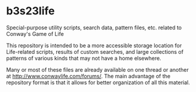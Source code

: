 # b3s23life
Special-purpose utility scripts, search data, pattern files, etc. related to Conway's Game of Life

This repository is intended to be a more accessible storage location for Life-related scripts, results of custom searches, and large collections of patterns of various kinds that may not have a home elsewhere.

Many or most of these files are already available on one thread or another at http://www.conwaylife.com/forums/.  The main advantage of the repository format is that it allows for better organization of all this material.
